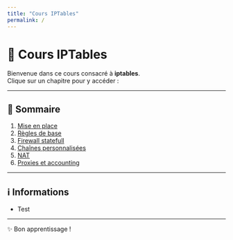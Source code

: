 ```yaml
---
title: "Cours IPTables"
permalink: /
---
```


# 📘 Cours IPTables

Bienvenue dans ce cours consacré à **iptables**.  
Clique sur un chapitre pour y accéder :

---

## 📑 Sommaire

1. [Mise en place](/mise-en-place/)
2. [Règles de base](/regles-de-base/)
3. [Firewall statefull](/firewall-statefull/)
4. [Chaînes personnalisées](/chaines-personnalisees/)
5. [NAT](/nat/)
6. [Proxies et accounting](/proxies-accounting/)

---

## ℹ️ Informations

- Test 

---

✨ Bon apprentissage !
